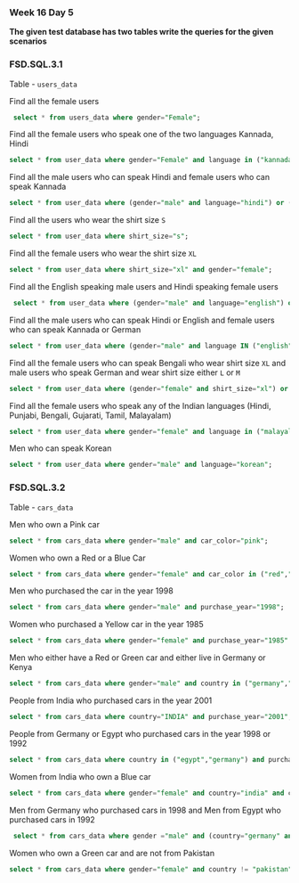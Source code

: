### Week 16 Day 5

**The given test database has two tables write the queries for the given scenarios**

### FSD.SQL.3.1

Table - `users_data`

Find all the female users

```sql
 select * from users_data where gender="Female";
```

Find all the female users who speak one of the two languages Kannada, Hindi

```sql
select * from user_data where gender="Female" and language in ("kannada","hindi");
```

Find all the male users who can speak Hindi and female users who can speak Kannada

```sql
select * from user_data where (gender="male" and language="hindi") or (gender="female" and language="kannada");
```

Find all the users who wear the shirt size `S`

```sql
select * from user_data where shirt_size="s";
```

Find all the female users who wear the shirt size `XL`

```sql
select * from user_data where shirt_size="xl" and gender="female";
```

Find all the English speaking male users and Hindi speaking female users

```sql
 select * from user_data where (gender="male" and language="english") or (gender="female" and language="hindi");
```

Find all the male users who can speak Hindi or English and female users who can speak Kannada or German

```sql
select * from user_data where (gender="male" and language IN ("english" ,"hindi")) or (gender="female" and language IN ("kannada","german"));
```

Find all the female users who can speak Bengali who wear shirt size `XL` and male users who speak German and wear shirt size either `L` or `M`

```sql
select * from user_data where (gender="female" and shirt_size="xl") or (gender="male" and language="german" and shirt_size in ("l","m"));
```

Find all the female users who speak any of the Indian languages (Hindi, Punjabi, Bengali, Gujarati, Tamil, Malayalam)

```sql
select * from user_data where gender="female" and language in ("malayalam","tamil","gujarati","bengali","hindi","punjabi");
```

Men who can speak Korean

```sql
select * from user_data where gender="male" and language="korean";
```

### FSD.SQL.3.2

Table - `cars_data`

Men who own a Pink car

```sql
select * from cars_data where gender="male" and car_color="pink";
```

Women who own a Red or a Blue Car

```sql
select * from cars_data where gender="female" and car_color in ("red","blue");
```

Men who purchased the car in the year 1998

```sql
select * from cars_data where gender="male" and purchase_year="1998";
```

Women who purchased a Yellow car in the year 1985

```sql
select * from cars_data where gender="female" and purchase_year="1985" and car_color="yellow";
```

Men who either have a Red or Green car and either live in Germany or Kenya

```sql
select * from cars_data where gender="male" and country in ("germany","kenya")and car_color in ("red","green");
```

People from India who purchased cars in the year 2001

```sql
select * from cars_data where country="INDIA" and purchase_year="2001";
```

People from Germany or Egypt who purchased cars in the year 1998 or 1992

```sql
select * from cars_data where country in ("egypt","germany") and purchase_year in ("1998","1992");
```

Women from India who own a Blue car

```sql
select * from cars_data where gender="female" and country="india" and car_color="blue";
```

Men from Germany who purchased cars in 1998 and Men from Egypt who purchased cars in 1992

```sql
 select * from cars_data where gender ="male" and (country="germany" and purchase_year="1998") or (country="egypt" and purchase_year="1992");
```

Women who own a Green car and are not from Pakistan

```sql
select * from cars_data where gender="female" and country != "pakistan";
```